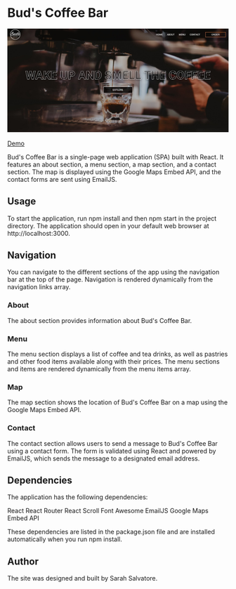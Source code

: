 # Bud's Coffee Bar

![Project Image](public/readMe.jpg)

[Demo](https://buds-coffee.netlify.app/)

Bud's Coffee Bar is a single-page web application (SPA) built with React. It features an about section, a menu section, a map section, and a contact section. The map is displayed using the Google Maps Embed API, and the contact forms are sent using EmailJS.

## Usage

To start the application, run npm install and then npm start in the project directory. The application should open in your default web browser at http://localhost:3000.

## Navigation

You can navigate to the different sections of the app using the navigation bar at the top of the page. Navigation is rendered dynamically from the navigation links array.

### About

The about section provides information about Bud's Coffee Bar.

### Menu

The menu section displays a list of coffee and tea drinks, as well as pastries and other food items available along with their prices. The menu sections and items are rendered dynamically from the menu items array.

### Map

The map section shows the location of Bud's Coffee Bar on a map using the Google Maps Embed API.

### Contact

The contact section allows users to send a message to Bud's Coffee Bar using a contact form. The form is validated using React and powered by EmailJS, which sends the message to a designated email address.

## Dependencies

The application has the following dependencies:

React
React Router
React Scroll
Font Awesome
EmailJS
Google Maps Embed API

These dependencies are listed in the package.json file and are installed automatically when you run npm install.

## Author

The site was designed and built by Sarah Salvatore.
